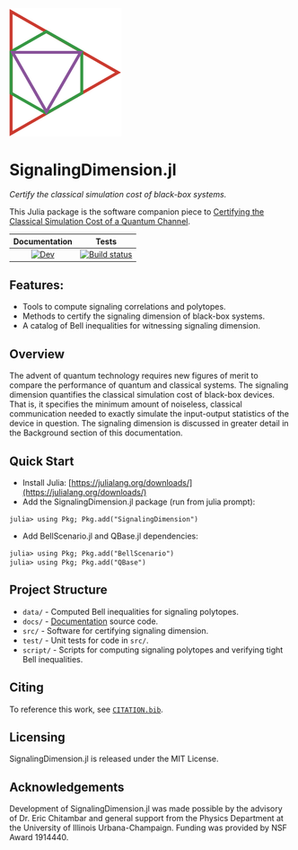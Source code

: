  <img src="docs/src/assets/logo.png" alt="logo" width="200">

# SignalingDimension.jl

*Certify the classical simulation cost of black-box systems.*

This Julia package is the software companion piece to [Certifying the Classical Simulation Cost of a Quantum Channel](https://arxiv.org/abs/2102.12543).

| Documentation |     Tests    |
|:-------------:|:------------:|
|[![Dev](https://img.shields.io/badge/docs-dev-blue.svg)](https://ChitambarLab.github.io/SignalingDimension.jl/dev/)|[![Build status](https://ci.appveyor.com/api/projects/status/0yy3uu9ho9x4g4gi?svg=true)](https://ci.appveyor.com/project/bdoolittle/signalingdimension-jl)|

## Features:
* Tools to compute signaling correlations and polytopes.
* Methods to certify the signaling dimension of black-box systems.
* A catalog of Bell inequalities for witnessing signaling dimension.

## Overview

The advent of quantum technology requires new figures of merit to compare the performance
of quantum and classical systems.
The signaling dimension quantifies the classical
simulation cost of black-box devices.
That is, it specifies the minimum amount of noiseless, classical communication
needed to exactly simulate the input-output statistics of the device in question.
The signaling dimension is discussed in greater detail in the Background section
of this documentation.

## Quick Start

* Install Julia: [https://julialang.org/downloads/](https://julialang.org/downloads/)
* Add the SignalingDimension.jl package (run from julia prompt):

```
julia> using Pkg; Pkg.add("SignalingDimension")
```

* Add BellScenario.jl and QBase.jl dependencies:

```
julia> using Pkg; Pkg.add("BellScenario")
julia> using Pkg; Pkg.add("QBase")
```

## Project Structure

* `data/` - Computed Bell inequalities for signaling polytopes.
* `docs/` - [Documentation](https://chitambarlab.github.io/SignalingDimension.jl/dev/) source code.
* `src/` - Software for certifying signaling dimension.
* `test/` - Unit tests for code in `src/`.
* `script/` - Scripts for computing signaling polytopes and verifying tight Bell inequalities.

## Citing

To reference this work, see [`CITATION.bib`](https://github.com/ChitambarLab/SignalingDimension.jl/blob/master/CITATION.bib).

## Licensing

SignalingDimension.jl is released under the MIT License.

## Acknowledgements

Development of SignalingDimension.jl was made possible by the advisory of Dr. Eric Chitambar and general support from the Physics Department at the University of Illinois Urbana-Champaign. Funding was provided by NSF Award 1914440.
